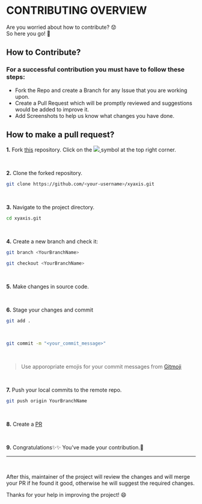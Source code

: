 # CONTRIBUTING OVERVIEW



Are you worried about how to contribute? 😟  
So here you go! 🙂

##  How to Contribute?
### For a successful contribution you must have to follow these steps: 
- Fork the Repo and create a Branch for any Issue that you are working upon.
- Create a Pull Request which will be promptly reviewed and suggestions would be added to improve it.
- Add Screenshots to help us know what changes you have done.


## How to make a pull request?

**1.** Fork [this](https://github.com/sujitIwale/xyaxis) repository.
Click on the <a href="https://github.com/sujitIwale/xyaxis"><img src="https://img.icons8.com/fluency/30/000000/code-fork.png"/>
</a> symbol at the top right corner.

<br> 

**2.** Clone the forked repository.
<br> 
```bash
git clone https://github.com/<your-username>/xyaxis.git
```

<br> 

**3.** Navigate to the project directory.
<br> 
```bash
cd xyaxis.git
```

<br> 

**4.** Create a new branch and check it:
<br> 
```bash
git branch <YourBranchName>
```
```bash
git checkout <YourBranchName>
```
<br> 

**5.** Make changes in source code.

<br> 

**6.** Stage your changes and commit
<br>

```bash
git add .
```
<br>

```bash
git commit -m "<your_commit_message>"
```
<br>

> Use apporopriate emojis for your commit messages from [Gitmoji](https://gitmoji.dev/)

<br> 

**7.** Push your local commits to the remote repo.
<br> 
```bash
git push origin YourBranchName
```

<br> 

**8.** Create a [PR](https://help.github.com/en/github/collaborating-with-issues-and-pull-requests/creating-a-pull-request) 

<br> 

**9.** Congratulations:sparkles::sparkles:  You've made your contribution.:tada:

---


<br>

After this, maintainer of the project will review the changes and will merge your PR if he found it good, otherwise he will suggest the required changes.

Thanks for your help in improving the project! 😄
